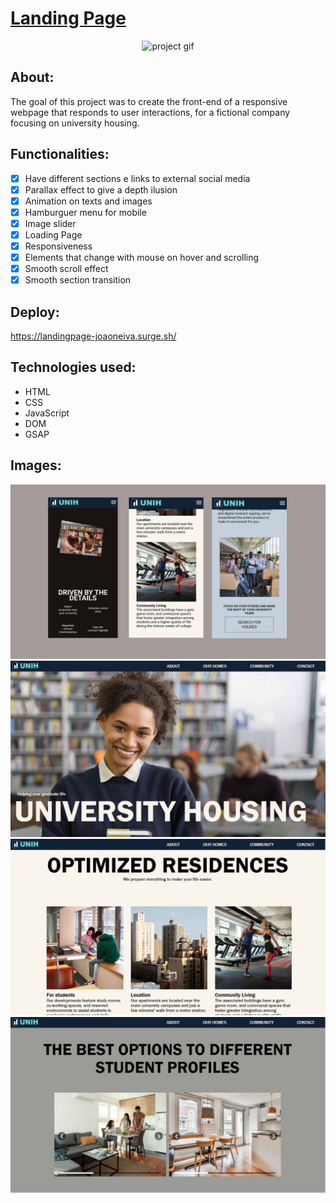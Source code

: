 # [Landing Page](https://landingpage-joaoneiva.surge.sh/)

<p align="center">
  <img src="./assets/prints/UNIH.gif" alt="project gif" width="600">
</p>

## About:
The goal of this project was to create the front-end of a responsive webpage that responds to user interactions, for a fictional company focusing on university housing.

## Functionalities:
- [x]  Have different sections e links to external social media
- [x]  Parallax effect to give a depth ilusion
- [x]  Animation on texts and images
- [x]  Hamburguer menu for mobile
- [x]  Image slider
- [x]  Loading Page
- [x]  Responsiveness
- [x]  Elements that change with mouse on hover and scrolling
- [x]  Smooth scroll effect
- [x]  Smooth section transition

## Deploy:
https://landingpage-joaoneiva.surge.sh/

## Technologies used:
- HTML
- CSS
- JavaScript
- DOM
- GSAP

## Images:
<p align="center">
  <img src="./assets/prints/mobile.jpg" alt="project print screen" width="600">  
  <img src="./assets/prints/1.jpg" alt="project print screen" width="600">  
  <img src="./assets/prints/2.jpg" alt="project print screen" width="600">  
  <img src="./assets/prints/3.jpg" alt="project print screen" width="600">  
</p>
